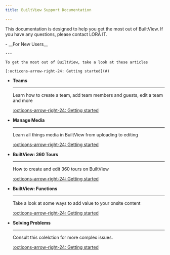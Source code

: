 ```yaml
---
title: BuiltView Support Documentation

---
```


This documentation is designed to help you get the most out of BuiltView. If you have any questions, please contact LORA IT.

<div class="grid cards" markdown>
-   __For New Users__

    ---

    To get the most out of BuiltView, take a look at these articles

    [:octicons-arrow-right-24: Getting started](#)

-   __Teams__

    ---

    Learn how to create a team, add team members and guests, edit a team and more

    [:octicons-arrow-right-24: Getting started](/docs/for-new-users/first-time.md)

-   __Manage Media__

    ---

    Learn all things media in BuiltView from uploading to editing

    [:octicons-arrow-right-24: Getting started](/docs/managing-media/how-to-add-tags.md)

-   __BuiltView: 360 Tours__

    ---

    How to create and edit 360 tours on BuiltView

    [:octicons-arrow-right-24: Getting started](/docs/360-tours/about.md)

-   __BuiltView: Functions__

    ---

    Take a look at some ways to add value to your onsite content

    [:octicons-arrow-right-24: Getting started](/docs/functions/KML-Overlays.md)

-   __Solving Problems__

    ---

    Consult this colelction for more complex issues.

    [:octicons-arrow-right-24: Getting started](/docs/Solving-Problems/Recovering-Lost-Photos.md)
</div>